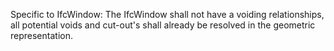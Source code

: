 Specific to IfcWindow: The IfcWindow shall not have a voiding relationships, all potential voids and cut-out&#39;s shall already be resolved in the geometric representation.